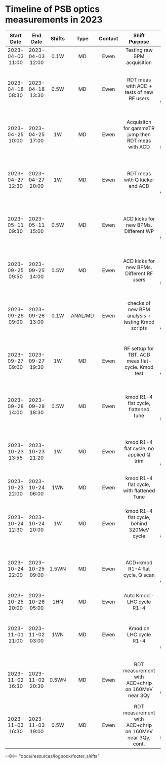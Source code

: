 
# Timeline of PSB optics measurements in 2023

|    Start Date    |     End Date     | Shifts |  Type   | Contact |                   Shift Purpose                           |                   Logbook Link                    |
|:----------------:|:----------------:|:------:|:-------:|:-------:|:---------------------------------------------------------:|:-------------------------------------------------:|
| 2023-04-03 11:00 | 2023-04-03 12:00 |  0.1W  |   MD    |  Ewen   |            Testing raw BPM acquisition                    |                     No entries                    |
| 2023-04-18 08:30 | 2023-04-18 13:30 |  0.5W  |   MD    |  Ewen   |     RDT meas with ACD + tests of new RF users             | [Start](2023-04-18, 2621, 3752065){.logbook-link} |
| 2023-04-25 10:00 | 2023-04-25 17:00 |   1W   |   MD    |  Ewen   | Acquisiton for gammaTR jump then RDT meas with ACD        | [Start](2023-04-25, 2621, 3756726){.logbook-link} |
| 2023-04-27 12:30 | 2023-04-27 20:00 |   1W   |   MD    |  Ewen   |           RDT meas with Q kicker and ACD                  | [Start](2023-04-27, 2621, 3757910){.logbook-link} |
| 2023-05-11 09:30 | 2023-05-11 15:00 |  0.5W  |   MD    |  Ewen   |        ACD kicks for new BPMs. Different WP               | [Start](2023-05-11, 2621, 3766183){.logbook-link} |
| 2023-09-25 09:50 | 2023-09-25 14:00 |  0.5W  |   MD    |  Ewen   |     ACD kicks for new BPMs. Different RF users            | [Start](2023-09-25, 2621, 3836389){.logbook-link} |
| 2023-09-26 09:00 | 2023-09-26 13:00 |  0.1W  | ANAL/MD |  Ewen   | checks of new BPM analysis + testing Kmod scripts         | [Start](2023-09-26, 2621, 3836968){.logbook-link} |
| 2023-09-27 09:00 | 2023-09-27 19:30 |   1W   |   MD    |  Ewen   | RF settup for TBT. ACD meas flat-cycle. Kmod test         | [Start](2023-09-27, 2621, 3837557){.logbook-link} |
| 2023-09-28 14:00 | 2023-09-28 18:30 |  0.5W  |   MD    |  Ewen   |        kmod R1-4 flat cycle, flattened tune               | [Start](2023-09-28, 2621, 3838511){.logbook-link} |
| 2023-10-23 13:55 | 2023-10-23 21:20 |   1W   |   MD    |  Ewen   |      kmod R1-4 flat cycle, no applied Q trim              | [Start](2023-10-23, 2621, 3852015){.logbook-link} |
| 2023-10-23 22:00 | 2023-10-24 06:00 |  1WN   |   MD    |  Ewen   |     kmod R1-4 flat cycle, with flattened Tune             |                     No entries                    |
| 2023-10-24 12:30 | 2023-10-24 20:00 |   1W   |   MD    |  Ewen   |     kmod R1-4 flat cycle, behind 320MeV cycle             | [Start](2023-10-24, 2621, 3852622){.logbook-link} |
| 2023-10-24 22:00 | 2023-10-25 09:00 | 1.5WN  |   MD    |  Ewen   |          ACD+kmod R1-4 flat cycle, Q scan                 | [Start](2023-10-24, 2621, 3852999){.logbook-link} |
| 2023-10-25 20:00 | 2023-10-26 05:00 |  1HN   |   MD    |  Ewen   |             Auto Kmod - LHC cycle R1-4                    |                     No entries                    |
| 2023-11-01 21:00 | 2023-11-02 03:00 |  1WN   |   MD    |  Ewen   |              Kmod on LHC cycle R1-4                       | [Start](2023-11-01, 2621, 3856617){.logbook-link} |
| 2023-11-02 16:30 | 2023-11-02 20:30 | 0.5WN  |   MD    |  Ewen   |  RDT measurement with ACD+chrip on 160MeV near 3Qy        | [Start](2023-11-02, 2621, 3856796){.logbook-link} |
| 2023-11-03 16:30 | 2023-11-03 19:00 |  0.5W  |   MD    |  Ewen   |  RDT measurement with ACD+chrip on 160MeV near 3Qy, cont. | [Start](2023-11-03, 2621, 3857003){.logbook-link} |
<!--                                                                                               Logbook Links: [LINK_NAME](date, logbook_id, event_id){.logbook-link} -->


--8<-- "docs/resources/logbook/footer_shifts"
